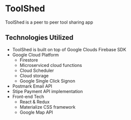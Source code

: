 # ToolShed
ToolShed is a peer to peer tool sharing app

## Technologies Utilized
- ToolShed is built on top of Google Clouds Firebase SDK
- Google Cloud Platform
  - Firestore
  - Microserviced cloud functions
  - Cloud Scheduler
  - Cloud storage
  - Google Single Click Signon
- Postmark Email API
- Stipe Payment API implementation
- Front-end Tech
  - React & Redux
  - Materialize CSS framework 
  - Google Map API

